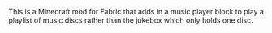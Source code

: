 This is a Minecraft mod for Fabric that adds in a music player block to play a playlist of music discs rather than the jukebox which only holds one disc.
